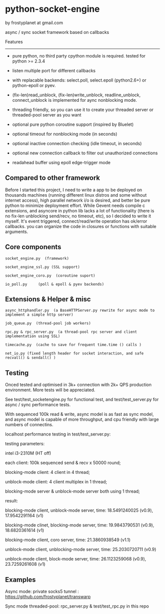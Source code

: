 python-socket-engine
====================

by frostyplanet at gmail.com

async / sync socket framework based on callbacks

Features
__________

* pure python, no third party cpython module is required. tested for python >= 2.3.4 

* listen multiple port for different callbacks

* with replacable backends:  select.poll, select.epoll (python2.6+) or python-epoll or pyev.

* (fix-len)read_unblock, (fix-len)write_unblock, readline_unblock, connect_unblock is implemented for aync nonblocking mode.

* threading friendly, so you can use it to create your threaded server or threaded-pool server as you want

* optional pure python coroutine support (inspired by Bluelet)

* optional timeout for nonblocking mode (in seconds)

* optional inactive connection checking (idle timeout, in seconds)

* optional new connection callback to filter out unauthorized connections

* readahead buffer using epoll edge-trigger mode

Compared to other framework
----------------------------
Before I started this project, I need to write a app to be deployed on thousands machines (running different linux distros and some without internet access),
high parallel network i/o is desired, and better be pure python to minimize deployment effort. While Gevent needs compile c extensions, and asyncore in python lib 
lacks a lot of functionality (there is no fix-len unblocking send/recv, no timeout, etc), so I decided to write it myself. It's event triggered, connect/read/write operation has ok/error callbacks. you can organize the code in closures or functions with suitable arguments.


Core components
----------------

    socket_engine.py  (framework)

	socket_engine_ssl.py (SSL support)

	socket_engine_coro.py  (coroutine suport)

    io_poll.py     (poll & epoll & pyev backends)

Extensions & Helper & misc
----------------

    async_httphandler.py  (a BaseHTTPServer.py rewrite for async mode to implement a simple http server)
    
    job_queue.py  (thread-pool job workers)

    rpc.py & rpc_server.py  (a thread-pool rpc server and client implementation using SSL)

    timecache.py  (cache to save for frequent time.time () calls )

    net_io.py (fixed length header for socket interaction, and safe recvall() & sendall() )


Testing
----------------

Onced tested and optimised in 3k+ connection with 2k+ QPS production environment. More tests will be appreciated.

See test/test_socketengine.py for functional test, and test/test_server.py for async / sync performance tests.

With sequenced 100k read & write, async model is as fast as sync model, and async model is capable of more throughput, and cpu friendly with large numbers of connectins.

localhost performance testing in test/test_server.py:
  	
testing parameters:

intel i3-2310M (HT off)

each client: 100k sequenced send & recv x 50000 round;

blocking-mode client: 4 client in 4 thread;

unblock-mode client:  4 client multiplex in 1 thread;

blocking-mode server & unblock-mode server both using 1 thread;

result:

blocking-mode client, unblock-mode server,  time: 18.5491240025 (v0.9), 17.9542291164 (v1)

blocking-mode clinet, blocking-mode server, time: 19.9843790531 (v0.9), 18.6820361614 (v1)

blocking-mode client, coro server,			time: 21.3860938549 (v1.1)

unblock-mode client, unblocking-mode server, time: 25.2030720711 (v0.9)

unblock-mode client, block-mode server, time:  26.1123259068 (v0.9), 23.7259261608 (v1)


Examples
----------------

Async mode: private socks5 tunnel :
https://github.com/frostyplanet/transwarp


Sync mode threaded-pool:
rpc_server.py & test/test_rpc.py in this repo

